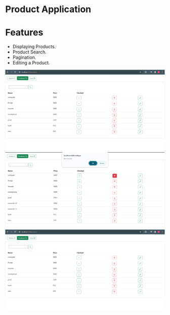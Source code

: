 <h1>Product Application</h1>



<h1>Features</h1>

<ul>
    <li>Displaying Products.</li>
    <li>Product Search.</li>
    <li>Pagination.</li>
    <li>Editing a Product.</li>
</ul>
<img src="images/1.png">
<img src="images/2.png">
<img src="images/1.png">
